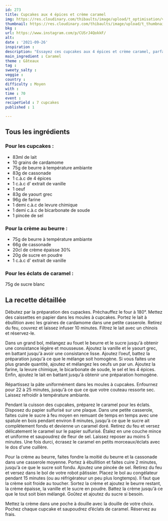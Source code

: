 ```yaml
---
id: 273
title: Cupcakes aux 4 épices et crème caramel
img: https://res.cloudinary.com/thibaults/image/upload/t_optimisation/v1632737298/Recipes/20210926_cupcake_epices_caramel.jpg
thumbnail: https://res.cloudinary.com/thibaults/image/upload/t_thumbnail_josie/v1632737298/Recipes/20210926_cupcake_epices_caramel.jpg
bkg : 
url: https://www.instagram.com/p/CUSrJ4QokkF/
alt: 
date : '2021-09-26'
inspiration : 
description: "Essayez ces cupcakes aux 4 épices et crème caramel, parfaits pour accompagner votre café lors d’après-midi pluvieuses !"
main_ingredient : Caramel
theme : Gâteaux
tag : 
sweety_salty : 
veggie : 
country : 
difficulty : Moyen
with : 
time : 70
event : 
recipeYield : 7 cupcakes
published : 1

---
```


## Tous les ingrédients
### Pour les cupcakes :
 - 83ml de lait
 - 10 grains de cardamome
 - 75g de beurre à température ambiante
 - 83g de cassonade
 - 1 c.à.c de 4 épices
 - 1 c.à.c d’ extrait de vanille
 - 1 oeuf
 - 83g de yaourt grec
 - 96g de farine
 - 1 demi c.à.c de levure chimique
 - 1 demi c.à.c de bicarbonate de soude
 - 1 pincée de sel

### Pour la crème au beurre :
 - 75g de beurre à température ambiante
 - 66g de cassonade
 - 20cl de crème épaisse 30%
 - 20g de sucre en poudre
 - 1 c.à.c d' extrait de vanille

### Pour les éclats de caramel :
75g de sucre blanc

## La recette détaillée
Débutez par la préparation des cupackes. Préchauffez le four à 180°. Mettez des caissettes en papier dans les moules à cupcakes. Portez le lait à ébullition avec les graines de cardamome dans une petite casserole. Retirez du feu, couvrez et laissez infuser 10 minutes. Filtrez le lait avec un chinois et réservez-le.

Dans un grand bol, mélangez au fouet le beurre et le sucre jusqu'à obtenir une consistance légère et mousseuse. Ajoutez la vanille et le yaourt grec, en battant jusqu'à avoir une consistance lisse. Ajoutez l’oeuf, battez la préparation jusqu'à ce que le mélange soit homogène. Si vous faites une plus grande quantité, ajoutez et mélangez les oeufs un par un. Ajoutez la farine, la levure chimique, le bicarbonate de soude, le sel et les 4 épices. Enfin, ajoutez le lait en battant jusqu'à obtenir une préparation homogène.

Répartissez la pâte uniformément dans les moules à cupcakes. Enfournez pour 22 à 25 minutes, jusqu'à ce que ce que votre couteau ressorte sec. Laissez refroidir à température ambiante.

Pendant la cuisson des cupcakes, préparez le caramel pour les éclats. Disposez du papier sulfurisé sur une plaque. Dans une petite casserole, faites cuire le sucre à feu moyen en remuant de temps en temps avec une spatule en bois pendant environ 8 minutes, jusqu'à ce que le sucre ait complètement fondu et devienne un caramel doré. Retirez du feu et versez délicatement le caramel sur le papier sulfurisé. Étalez en une couche mince et uniforme et saupoudrez de fleur de sel. Laissez reposer au moins 5 minutes. Une fois durci, écrasez le caramel en petits morceaux/éclats avec le dos d'une cuillère.

Pour la crème au beurre, faites fondre la moitié du beurre et la cassonade dans une casserole moyenne. Portez à ébullition et faites cuire 2 minutes, jusqu'à ce que le sucre soit fondu. Ajoutez une pincée de sel. Retirez du feu et versez dans le bol de votre robot pâtissier. Placez le bol au congélateur pendant 15 minutes (ou au réfrigérateur un peu plus longtemps). Il faut que la crème soit froide au toucher. Sortez la crème et ajoutez le beurre restant, la crème épaisse, la vanille et le sucre en poudre. Battez la crème jusqu'à ce que le tout soit bien mélangé. Goûtez et ajoutez du sucre si besoin.

Mettez la crème dans une poche à douille avec la douille de votre choix. Pochez chaque cupcake et saupoudrez d’éclats de caramel. Réservez au frais.